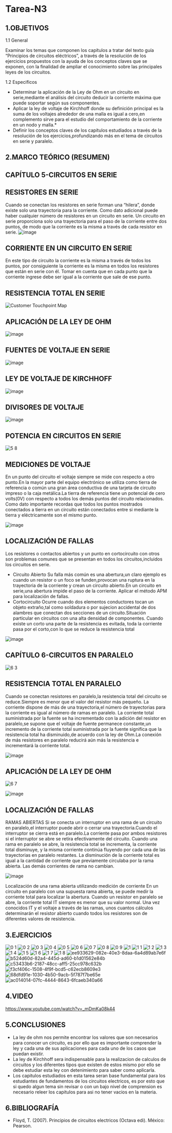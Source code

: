 # Tarea-N3
## 1.OBJETIVOS
   
   1.1  General
   
   Examinar los temas que componen los capítulos a tratar del texto guía “Principios de circuitos eléctricos”, a través de la resolución de los ejercicios propuestos con la ayuda de los conceptos claves que se exponen, con la finalidad de ampliar el conocimiento sobre las principales leyes de los circuitos.
   
   1.2 Especificos
   * Determinar la aplicación de la Ley de Ohm en un circuito en serie,mediante el análisis del circuito deducir la corriente máxima que puede soportar según sus componentes.
   * Aplicar la ley de voltaje de Kirchhoff donde su definición principal es la suma de los voltajes alrededor de una malla es igual a cero,en complemento sirve para el estudio del comportamiento de la corriente en un nodo y malla.*
* Definir los conceptos claves de los capítulos estudiados a través de la resolución de los ejercicios,profundizando más en el tema de circuitos en serie y paralelo.           
## 2.MARCO TEÓRICO (RESUMEN)
## CAPÍTULO 5-CIRCUITOS EN SERIE
## RESISTORES EN SERIE
Cuando se conectan los resistores en serie forman una  “hilera”, donde existe solo una trayectoria para la corriente. Como dato adicional puede haber cualquier número de resistores en un circuito en serie.
Un circuito en serie proporciona solo una trayectoria para el paso de la corriente entre dos puntos, de modo que la corriente es la misma a través de cada resistor en serie.
![image](https://user-images.githubusercontent.com/93666408/143529361-128aef64-be4f-43b8-be59-6e52c882228e.png)
## CORRIENTE EN UN CIRCUITO EN SERIE
En este tipo de circuito la corriente es la misma a través de todos los puntos, por consiguiente la corriente es la misma en todos los resistores que están en serie con él.
Tomar en cuenta que en cada punto que la corriente ingrese debe ser igual a la corriente que sale de ese punto.
## RESISTENCIA TOTAL EN SERIE
![Customer Touchpoint Map](https://user-images.githubusercontent.com/93666408/143529598-ec61628d-e949-42cf-b5d5-92ca231b7c96.jpg)
## APLICACIÓN DE LA LEY DE OHM
![image](https://user-images.githubusercontent.com/93666408/143536908-35148283-9148-4382-bbd4-6fac57f72b33.png)

## FUENTES DE VOLTAJE EN SERIE
![image](https://user-images.githubusercontent.com/93666408/143539301-9f545205-b138-41d3-ae25-82816f104347.png)


## LEY DE VOLTAJE DE KIRCHHOFF

![image](https://user-images.githubusercontent.com/93666408/143540608-f94960e5-2c07-4ceb-bc58-a38a3e43e6aa.png)

## DIVISORES DE VOLTAJE
![image](https://user-images.githubusercontent.com/93666408/143547224-ce427f37-508b-477a-b552-8d346619d01e.png)


## POTENCIA EN CIRCUITOS EN SERIE
![5 8](https://user-images.githubusercontent.com/93666408/143533781-f622fe49-7e96-423b-a859-137211b979fc.jpg)
## MEDICIONES DE VOLTAJE
En un punto del circuito el voltaje siempre se mide con respecto a otro punto.En la mayor parte del equipo electrónico se utiliza como tierra de referencia o común una gran área conductiva de una tarjeta de circuito impreso o la caja metálica.La tierra de referencia tiene un potencial de cero volts(0V) con respecto a todos los demás puntos del circuito relacionados.
Como dato importante recordas que todos los puntos mostrados conectados a tierra en un circuito están conectados entre si mediante la tierra y eléctricamente son el mismo punto.


![image](https://user-images.githubusercontent.com/93666408/143535060-2b3b3356-e94f-49c5-bd34-3ef021ae4b67.png)
## LOCALIZACIÓN DE FALLAS
Los resistores o contactos abiertos y un punto en cortocircuito con otros son problemas comunes que se presentan en todos los circuitos,incluidos los circuitos en serie.
* Circuito Abierto
Su falla más común es una abertura,un claro ejemplo es cuando un resistor o un foco se funden,provocan una ruptura en la trayectoria de la corriente y crean un circuito abierto.En un circuito en serie,una abertura impide el paso de la corriente.
Aplicar el método APM para localización de fallas.
* Cortocircuito
Ocurre cuando dos elementos conductores tocan un objeto extraño,tal como soldadura o por sujecion accidental de dos alambres que conectan dos secciones de un circuito.Situación particular en circuitos con una alta densidad de componentes.
Cuando existe un corto una parte de la resistencia es evitada, toda la corriente pasa por el corto,con lo que se reduce la resistencia total

![image](https://user-images.githubusercontent.com/93666408/143535480-2237d8f4-7af9-4a44-b742-09c0b6a267b5.png)

## CAPÍTULO 6-CIRCUITOS EN PARALELO
![6 3](https://user-images.githubusercontent.com/93666408/143539340-655ea53b-b9d1-4e32-b725-e45ed28202a9.jpg)
## RESISTENCIA TOTAL EN PARALELO
Cuando se conectan resistores en paralelo,la resistencia total del circuito se reduce.Siempre es menor que el valor del resistor más pequeño.
La corriente dispone de más de una trayectoria,el número de trayectorias para la corriente es igual al número de ramas en paralelo.
La corriente total suministrada por la fuente se ha incrementado con la adición del resistor en paralelo,se supone que el voltaje de fuente permanece constante,un incremento de la corriente total suministrada por la fuente significa que la resistencia total ha disminuido,de acuerdo con la ley de Ohm.La conexión de más resistores en paralelo reducirá aún más la resistencia e incrementará la corriente total.

![image](https://user-images.githubusercontent.com/93666408/143540874-d434af31-1c91-4fea-a768-dbe1d9bac6af.png)


## APLICACIÓN DE LA LEY DE OHM
![6 7](https://user-images.githubusercontent.com/93666408/143545050-51c1922b-7c37-4342-b529-5135e9f79ac3.jpg)

![image](https://user-images.githubusercontent.com/93666408/143546835-1df72195-7172-44b8-bff7-7d41fcd99808.png)

## LOCALIZACIÓN DE FALLAS
RAMAS ABIERTAS
Si se conecta un interruptor en una rama de un circuito en paralelo,el interruptor puede abrir o cerrar una trayectoria.Cuando el interruptor se cierra está en paralelo.La corriente pasa por ambos resistores si el interruptor se abre se retira efectivamente del circuito.
Cuando una rama en paralelo se abre, la resistencia total se incrementa, la corriente total
disminuye, y la misma corriente continúa fluyendo por cada una de las trayectorias
en paralelo restantes.
La disminución de la corriente total es igual a la cantidad de corriente que previamente circulaba
por la rama abierta. Las demás corrientes de rama no cambian.

![image](https://user-images.githubusercontent.com/93666408/143547952-7c411898-86f4-4714-b6b9-dcb2d9be6029.png)

Localización de una rama abierta utilizando medición de corriente
En un circuito en paralelo con una supuesta rama abierta, se puede medir la corriente total para
localizar la abertura. Cuando un resistor en paralelo se abre, la corriente total IT siempre es menor
que su valor normal. Una vez conocidos IT y el voltaje a través de las ramas, unos cuantos
cálculos determinarán el resistor abierto cuando todos los resistores son de diferentes valores de
resistencia.
## 3.EJERCICIOS
![0 1](https://user-images.githubusercontent.com/93681159/143501612-77f71a1d-395f-4a2d-b1a4-a3e3b76c6556.PNG)
![0 2](https://user-images.githubusercontent.com/93681159/143501616-b1335911-76c1-438b-a5b9-d1a13958b31f.PNG)
![0 3](https://user-images.githubusercontent.com/93681159/143501620-4f03e86c-d4b9-47f1-9aa9-40558ed0716c.PNG)
![0 4](https://user-images.githubusercontent.com/93681159/143501625-e76e8b10-4cc7-4b11-85bb-c02b8907f233.PNG)
![0 5](https://user-images.githubusercontent.com/93681159/143501627-cbee1a3b-2a71-4372-b741-e616452f784a.PNG)
![0 6](https://user-images.githubusercontent.com/93681159/143501632-21c4a7d9-09e5-49c5-8d4a-7d469a007f6d.PNG)
![0 7](https://user-images.githubusercontent.com/93681159/143501634-65c0a104-9a34-447a-b05e-0784283d5966.PNG)
![0 8](https://user-images.githubusercontent.com/93681159/143501637-64aa2fbd-fedd-4c3b-acf4-eacee0f2939b.PNG)
![0 9](https://user-images.githubusercontent.com/93681159/143501644-75bfaf61-c5ea-4228-aacb-47aebba6c802.PNG)
![1](https://user-images.githubusercontent.com/93681159/143501649-8977bf1c-e542-45df-84c4-6fa81c5ff4c1.PNG)
![1 1](https://user-images.githubusercontent.com/93681159/143501658-c488c88e-92e2-49c4-b5ed-dcc49ea00e5b.PNG)
![1 2](https://user-images.githubusercontent.com/93681159/143501660-c33609d7-6754-40e3-b53b-a24dffd0f1e5.PNG)
![1 3](https://user-images.githubusercontent.com/93681159/143501661-5b9ec071-5c72-4edc-b8a6-678791fe2de3.PNG)
![1 4](https://user-images.githubusercontent.com/93681159/143501663-8e651841-f490-4cf3-b9ad-6472aec4a23b.PNG)
![1 5](https://user-images.githubusercontent.com/93681159/143501664-cae94b26-4105-455d-8f97-666d8febedb8.PNG)
![1 6](https://user-images.githubusercontent.com/93681159/143501665-7cda9900-e1ba-4917-a4ce-3b2d235938e6.PNG)
![1 7](https://user-images.githubusercontent.com/93681159/143501666-32f6fc23-24b7-4014-a2c6-874add0d58fd.PNG)
![1 8](https://user-images.githubusercontent.com/93681159/143501667-09672d28-d8f8-4aa2-95fe-8ee5c3a9a573.PNG)
![ee933629-082e-40e3-8daa-6a4d89ab7e6f](https://user-images.githubusercontent.com/93893919/143545650-c38d0c03-42ab-4959-a263-1c89fcbfe6c0.jpg)
![b524d60d-82a4-445d-ad60-b1d01562e84b](https://user-images.githubusercontent.com/93893919/143545653-d0bf304a-7538-45c7-b626-3372c73154ef.jpg)
![c53433b6-2187-48cc-aff5-25cc978c632b](https://user-images.githubusercontent.com/93893919/143545655-e9aa8b5e-8d6c-4807-a612-9f46735a28ac.jpg)
![f3cf406c-1508-4f9f-bcd5-c62ecb8609e3](https://user-images.githubusercontent.com/93893919/143545657-88afb431-8e8d-4ac5-8d8d-af86bbd17678.jpg)
![68dfd91e-1030-4b50-9acb-5f787f7be65e](https://user-images.githubusercontent.com/93893919/143545658-bd72001e-a6f0-4644-940a-95ca98f987cb.jpg)
![ac014014-07fc-4444-8643-6fcaeb340a66](https://user-images.githubusercontent.com/93893919/143545659-470bdb7f-f643-431c-90fd-d1319dde68c5.jpg)

## 4.VIDEO
https://www.youtube.com/watch?v=_mDmKa08k44
## 5.CONCLUSIONES
  * La ley de ohm nos permite encontrar los valores que son necesarios para conocer un circuito, es por ello que es importante comprender la ley y cada una de sus aplicaciones     para cada uno de los casos que puedan existir.
  * La ley de Kirchhoff sera indispensable para la realizacion de calculos de circuitos y los diferentes tipos que existen de estos mismo por ello se debe estudiar esta ley con    detenimiento para saber como aplicarla.
  * Los capitulos estudiados en esta tarea seran base fundamental para los estudiantes de fundamentos de los circuitos electricos, es por esto que si quedo algun tema sin revisar o con un bajo nivel de comprension es necesario releer los capitulos para asi no tener vacios en la materia.
## 6.BIBLIOGRAFÍA
* Floyd, T. (2007). Principios de circuitos electricos (Octava edi). México: Pearson.
